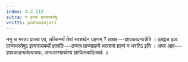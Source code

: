 ```yaml
---
index: 4.2.113
sutra: न द्व्यचः प्राच्यभरतेषु
vritti: padamanjari
---
```


 ननु च भरताः प्राच्या एव, तत्किमर्थं तेषां स्वशब्देन ग्रहणम् ? तत्राह---ज्ञापकादन्यत्रेति । ठ्बह्वच इञः प्राच्यभरतेषुऽ इत्यत्रायमर्थो ज्ञापतिः---ठन्यत्र प्राच्यग्रहणे भरतानां ग्रहणं न भवतिऽ इति । अपर आह---ज्ञापकादन्यत्रेत्यन्वयः, अन्यत्रास्यार्थस्य ज्ञापितत्वादित्यर्थः ॥
